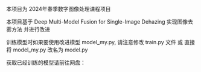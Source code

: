 本项目为 2024年春季数字图像处理课程项目

本项目基于 Deep Multi-Model Fusion for Single-Image Dehazing 实现图像去雾方法 并进行改进

训练模型时如果要使用改进模型 model_my.py, 请注意修改 train.py 文件 或 直接将 model_my.py 改名为 model.py

获取已经训练的模型请前往网盘：
